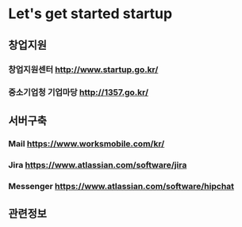 # Let's get started startup
## 창업지원
### 창업지원센터 http://www.startup.go.kr/
### 중소기업청 기업마당 http://1357.go.kr/
## 서버구축
### Mail https://www.worksmobile.com/kr/
### Jira https://www.atlassian.com/software/jira
### Messenger https://www.atlassian.com/software/hipchat
## 관련정보
